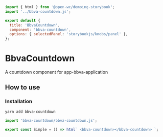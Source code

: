 ```js script
import { html } from '@open-wc/demoing-storybook';
import '../bbva-countdown.js';

export default {
  title: 'BbvaCountdown',
  component: 'bbva-countdown',
  options: { selectedPanel: 'storybookjs/knobs/panel' },
};
```

# BbvaCountdown

A countdown component for app-bbva-application

## How to use

### Installation

```bash
yarn add bbva-countdown
```

```js
import 'bbva-countdown/bbva-countdown.js';
```

```js preview-story
export const Simple = () => html` <bbva-countdown></bbva-countdown> `;
```
